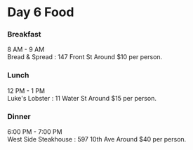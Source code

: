 # Day 6 Food

### Breakfast
8 AM - 9 AM  
Bread & Spread : 147 Front St
Around $10 per person.  

### Lunch
12 PM - 1 PM  
Luke's Lobster : 11 Water St
Around $15 per person.  

### Dinner
6:00 PM - 7:00 PM  
West Side Steakhouse : 597 10th Ave
Around $40 per person.  